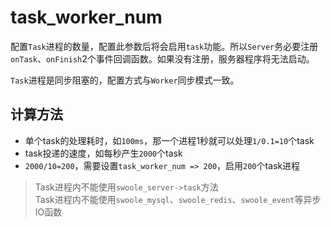 # task_worker_num

配置`Task`进程的数量，配置此参数后将会启用`task`功能。所以`Server`务必要注册`onTask`、`onFinish`2个事件回调函数。如果没有注册，服务器程序将无法启动。

`Task`进程是同步阻塞的，配置方式与`Worker`同步模式一致。

计算方法
----
* 单个task的处理耗时，如`100ms`，那一个进程1秒就可以处理`1/0.1=10`个task
* task投递的速度，如每秒产生`2000`个task
* `2000/10=200`，需要设置`task_worker_num => 200`，启用`200`个task进程

> Task进程内不能使用`swoole_server->task`方法  
> Task进程内不能使用`swoole_mysql`、`swoole_redis`、`swoole_event`等异步IO函数
